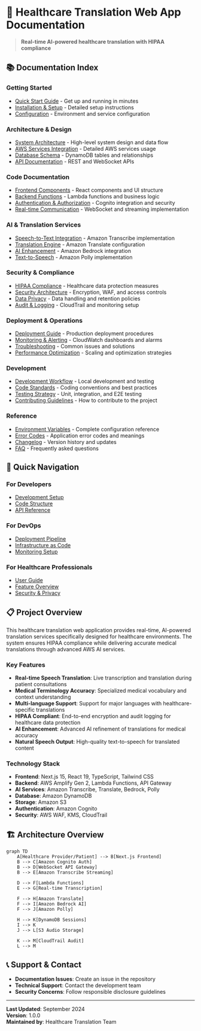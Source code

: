 # 🏥 Healthcare Translation Web App Documentation

> **Real-time AI-powered healthcare translation with HIPAA compliance**

## 📚 Documentation Index

### Getting Started
- [Quick Start Guide](./quick-start.md) - Get up and running in minutes
- [Installation & Setup](./installation.md) - Detailed setup instructions
- [Configuration](./configuration.md) - Environment and service configuration

### Architecture & Design
- [System Architecture](./architecture.md) - High-level system design and data flow
- [AWS Services Integration](./aws-services.md) - Detailed AWS services usage
- [Database Schema](./database-schema.md) - DynamoDB tables and relationships
- [API Documentation](./api-documentation.md) - REST and WebSocket APIs

### Code Documentation
- [Frontend Components](./frontend-components.md) - React components and UI structure
- [Backend Functions](./backend-functions.md) - Lambda functions and business logic
- [Authentication & Authorization](./authentication.md) - Cognito integration and security
- [Real-time Communication](./realtime-communication.md) - WebSocket and streaming implementation

### AI & Translation Services
- [Speech-to-Text Integration](./speech-to-text.md) - Amazon Transcribe implementation
- [Translation Engine](./translation-engine.md) - Amazon Translate configuration
- [AI Enhancement](./ai-enhancement.md) - Amazon Bedrock integration
- [Text-to-Speech](./text-to-speech.md) - Amazon Polly implementation

### Security & Compliance
- [HIPAA Compliance](./hipaa-compliance.md) - Healthcare data protection measures
- [Security Architecture](./security-architecture.md) - Encryption, WAF, and access controls
- [Data Privacy](./data-privacy.md) - Data handling and retention policies
- [Audit & Logging](./audit-logging.md) - CloudTrail and monitoring setup

### Deployment & Operations
- [Deployment Guide](./deployment.md) - Production deployment procedures
- [Monitoring & Alerting](./monitoring.md) - CloudWatch dashboards and alarms
- [Troubleshooting](./troubleshooting.md) - Common issues and solutions
- [Performance Optimization](./performance.md) - Scaling and optimization strategies

### Development
- [Development Workflow](./development-workflow.md) - Local development and testing
- [Code Standards](./code-standards.md) - Coding conventions and best practices
- [Testing Strategy](./testing-strategy.md) - Unit, integration, and E2E testing
- [Contributing Guidelines](./contributing.md) - How to contribute to the project

### Reference
- [Environment Variables](./environment-variables.md) - Complete configuration reference
- [Error Codes](./error-codes.md) - Application error codes and meanings
- [Changelog](./changelog.md) - Version history and updates
- [FAQ](./faq.md) - Frequently asked questions

## 🚀 Quick Navigation

### For Developers
- [Development Setup](./installation.md#development-setup)
- [Code Structure](./frontend-components.md#code-structure)
- [API Reference](./api-documentation.md)

### For DevOps
- [Deployment Pipeline](./deployment.md#ci-cd-pipeline)
- [Infrastructure as Code](./deployment.md#infrastructure)
- [Monitoring Setup](./monitoring.md)

### For Healthcare Professionals
- [User Guide](./user-guide.md)
- [Feature Overview](./features.md)
- [Security & Privacy](./hipaa-compliance.md)

## 📋 Project Overview

This healthcare translation web application provides real-time, AI-powered translation services specifically designed for healthcare environments. The system ensures HIPAA compliance while delivering accurate medical translations through advanced AWS AI services.

### Key Features
- **Real-time Speech Translation**: Live transcription and translation during patient consultations
- **Medical Terminology Accuracy**: Specialized medical vocabulary and context understanding
- **Multi-language Support**: Support for major languages with healthcare-specific translations
- **HIPAA Compliant**: End-to-end encryption and audit logging for healthcare data protection
- **AI Enhancement**: Advanced AI refinement of translations for medical accuracy
- **Natural Speech Output**: High-quality text-to-speech for translated content

### Technology Stack
- **Frontend**: Next.js 15, React 19, TypeScript, Tailwind CSS
- **Backend**: AWS Amplify Gen 2, Lambda Functions, API Gateway
- **AI Services**: Amazon Transcribe, Translate, Bedrock, Polly
- **Database**: Amazon DynamoDB
- **Storage**: Amazon S3
- **Authentication**: Amazon Cognito
- **Security**: AWS WAF, KMS, CloudTrail

## 🏗️ Architecture Overview

```mermaid
graph TD
    A[Healthcare Provider/Patient] --> B[Next.js Frontend]
    B --> C[Amazon Cognito Auth]
    B --> D[WebSocket API Gateway]
    B --> E[Amazon Transcribe Streaming]
    
    D --> F[Lambda Functions]
    E --> G[Real-time Transcription]
    
    F --> H[Amazon Translate]
    F --> I[Amazon Bedrock AI]
    F --> J[Amazon Polly]
    
    H --> K[DynamoDB Sessions]
    I --> K
    J --> L[S3 Audio Storage]
    
    K --> M[CloudTrail Audit]
    L --> M
```

## 📞 Support & Contact

- **Documentation Issues**: Create an issue in the repository
- **Technical Support**: Contact the development team
- **Security Concerns**: Follow responsible disclosure guidelines

---

**Last Updated**: September 2024  
**Version**: 1.0.0  
**Maintained by**: Healthcare Translation Team
